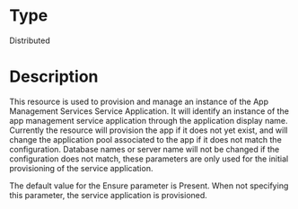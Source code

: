 # Type

Distributed

# Description

This resource is used to provision and manage an instance of the App Management
Services Service Application. It will identify an instance of the app
management service application through the application display name. Currently
the resource will provision the app if it does not yet exist, and will change
the application pool associated to the app if it does not match the
configuration. Database names or server name will not be changed if the
configuration does not match, these parameters are only used for the initial
provisioning of the service application.

The default value for the Ensure parameter is Present. When not specifying this
parameter, the service application is provisioned.
